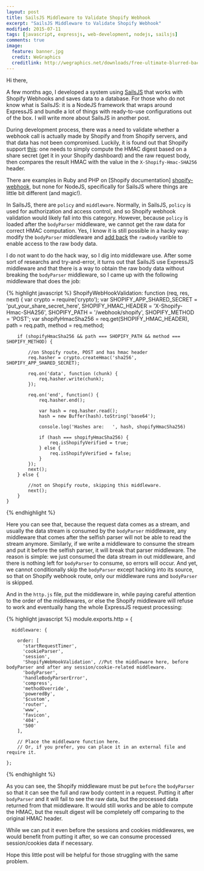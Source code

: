 ```yaml
---
layout: post
title: SailsJS Middleware to Validate Shopify Webhook
excerpt: "SailsJS Middleware to Validate Shopify Webhook"
modified: 2015-07-11
tags: [javascript, expressjs, web-development, nodejs, sailsjs]
comments: true
image:
  feature: banner.jpg
  credit: WeGraphics
  creditlink: http://wegraphics.net/downloads/free-ultimate-blurred-background-pack/
---
```


Hi there,

A few months ago, I developed a system using [SailsJS][sails] that works with Shopify Webhooks and saves data to a database. For those who do not know what is SailsJS: it is a NodeJS framework that wraps around ExpressJS and bundle a lot of things with ready-to-use configurations out of the box. I will write more about SailsJS in another post.

During development process, there was a need to validate whether a webhook call is actually made by Shopify and from Shopify servers, and that data has not been compromised. Luckily, it is found out that Shopify support [this][shopify-webhook]: one needs to simply compute the HMAC digest based on a share secret (get it in your Shopify dashboard) and the raw request body, then compares the result HMAC with the value in the `X-Shopify-Hmac-SHA256` header.

There are examples in Ruby and PHP on [Shopify documentation] [shopify-webhook], but none for NodeJS, specifically for SailsJS where things are little bit different (and magic!).

In SailsJS, there are `policy` and `middleware`. Normally, in SailsJS, `policy` is used for authorization and access control, and so Shopify webhook validation would likely fall into this category. However, because `policy` is loaded after the `bodyParser` middleware, we cannot get the raw data for correct HMAC computation. Yes, I know it is still possible in a hacky way: modify the `bodyParser` middleware and [add back][raw-body] the `rawBody` varible to enable access to the raw body data.

I do not want to do the hack way, so I dig into middleware use. After some sort of researchs and try-and-error, it turns out that SailsJS use ExpressJS middleware and that there is a way to obtain the raw body data without breaking the `bodyParser` middleware, so I came up with the following middleware that does the job:

{% highlight javascript %}
    ShopifyWebHookValidation: function (req, res, next) {
        var crypto = require('crypto');
        var SHOPIFY_APP_SHARED_SECRET = 'put_your_share_secret_here',
            SHOPIFY_HMAC_HEADER = 'X-Shopify-Hmac-SHA256',
            SHOPIFY_PATH = '/webhook/shopify',
            SHOPIFY_METHOD = 'POST';
        var shopifyHmacSha256 = req.get(SHOPIFY_HMAC_HEADER),
            path = req.path,
            method = req.method;

        if (shopifyHmacSha256 && path === SHOPIFY_PATH && method === SHOPIFY_METHOD) {

            //on Shopify route, POST and has hmac header
            req.hasher = crypto.createHmac('sha256', SHOPIFY_APP_SHARED_SECRET);

            req.on('data', function (chunk) {
                req.hasher.write(chunk);
            });

            req.on('end', function() {
                req.hasher.end();

                var hash = req.hasher.read();
                hash = new Buffer(hash).toString('base64');

                console.log('Hashes are:   ', hash, shopifyHmacSha256)

                if (hash === shopifyHmacSha256) {
                    req.isShopifyVerified = true;
                } else {
                    req.isShopifyVerified = false;
                }
            });
            next();
        } else {

            //not on Shopify route, skipping this middleware.
            next();
        }
    }
{% endhighlight %}

Here you can see that, because the request data comes as a stream, and usually the data stream is consumed by the `bodyParser` middleware, any middleware that comes after the selfish parser will not be able to read the stream anymore. Similarly, if we write a middleware to consume the stream and put it before the selfish parser, it will break that parser middleware. The reason is simple: we just consumed the data stream in out middleware, and there is nothing left for `bodyParser` to consume, so errors will occur. And yet, we cannot conditionally skip the `bodyParser` except hacking into its source, so that on Shopify webhook route, only our middleware runs and `bodyParser` is skipped.

And in the `http.js` file, put the middleware in, while paying careful attention to the order of the middlewares, or else the Shopify middleware will refuse to work and eventually hang the whole ExpressJS request processing:

{% highlight javascript %}
    module.exports.http = {

      middleware: {

        order: [
          'startRequestTimer',
          'cookieParser',
          'session',
          'ShopifyWebHookValidation', //Put the middleware here, before bodyParser and after any session/cookie-related middleware.
          'bodyParser',
          'handleBodyParserError',
          'compress',
          'methodOverride',
          'poweredBy',
          '$custom',
          'router',
          'www',
          'favicon',
          '404',
          '500'
        ],

        // Place the middleware function here.
        // Or, if you prefer, you can place it in an external file and require it.

    };
{% endhighlight %}

As you can see, the Shopify middleware must be put `before` the `bodyParser` so that it can see the full and raw body content in a request. Putting it after `bodyParser` and it will fail to see the raw data, but the processed data returned from that middleware. It would still works and be able to compute the HMAC, but the result digest will be completely off comparing to the original HMAC header.

While we can put it even before the sessions and cookies middlewares, we would benefit from putting it after, so we can consume processed session/cookies data if necessary.

Hope this little post will be helpful for those struggling with the same problem.

[sails]: http://sailsjs.org/
[shopify-webhook]: https://docs.shopify.com/api/webhooks/using-webhooks#verify-webhook
[raw-body]: https://github.com/strongloop/express/issues/897